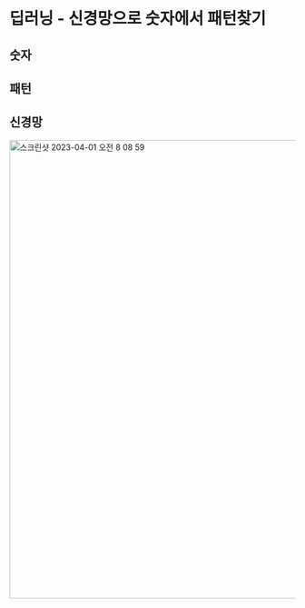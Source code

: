 # 딥러닝 - 신경망으로 숫자에서 패턴찾기

## 숫자

## 패턴

## 신경망

<img width="807" alt="스크린샷 2023-04-01 오전 8 08 59" src="https://user-images.githubusercontent.com/76529148/229248545-8ea87dea-a0b9-432f-b061-a68114b0e8f3.png">  
